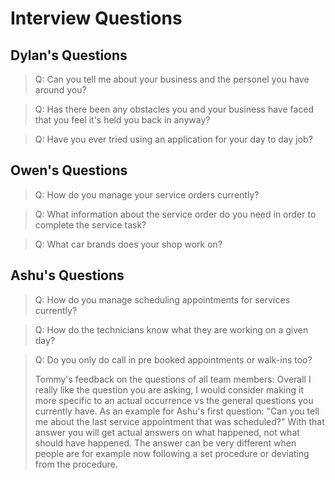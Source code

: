 # Interview Questions

## Dylan's Questions

> Q: Can you tell me about your business and the personel you have around you?

> Q: Has there been any obstacles you and your business have faced that you feel it's held you back in anyway?

> Q: Have you ever tried using an application for your day to day job?

## Owen's Questions

> Q: How do you manage your service orders currently?

> Q: What information about the service order do you need in order to complete the service task?

> Q: What car brands does your shop work on?

## Ashu's Questions

> Q: How do you manage scheduling appointments for services currently? 

> Q: How do the technicians know what they are working on a given day?

> Q: Do you only do call in pre booked appointments or walk-ins too?
>
> Tommy's feedback on the questions of all team members: Overall I really like the question you are asking, I would consider making it more specific to an actual occurrence vs the general questions you currently have. As an example for Ashu's first question: "Can you tell me about the last service appointment that was scheduled?" With that answer you will get actual answers on what happened, not what should have happened. The answer can be very different when people are for example now following a set procedure or deviating from the procedure.
